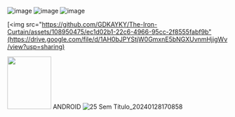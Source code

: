![image](https://github.com/GDKAYKY/The-Iron-Curtain/assets/108950475/ac79607f-548b-4538-8673-169b7767282f)
![image](https://github.com/GDKAYKY/The-Iron-Curtain/assets/108950475/cff53bd6-9b9c-4a95-b894-20cbeade7aa2)
![image](https://github.com/GDKAYKY/The-Iron-Curtain/assets/108950475/d80ae238-7343-40bf-8200-e27d2eece330)



[<img src="https://github.com/GDKAYKY/The-Iron-Curtain/assets/108950475/ec1d02b1-22c6-4966-95cc-2f8555fabf9b"(https://drive.google.com/file/d/1AH0bJPYStjW0GmxnE5bNGXUvnmHjigWv/view?usp=sharing)

[<img src="https://github.com/GDKAYKY/The-Iron-Curtain/assets/108950475/6a5314ca-b2e7-4d66-b9fc-83ed2d2c3fc8" width="100" height="120,92">](https://drive.google.com/file/d/1-2iEIaswryQDLnVpTsmiXqWURbUDLfeZ/view?usp=drivesdk) ANDROID
![25 Sem Título_20240128170858](https://github.com/GDKAYKY/The-Iron-Curtain/assets/108950475/ec1d02b1-22c6-4966-95cc-2f8555fabf9b)
